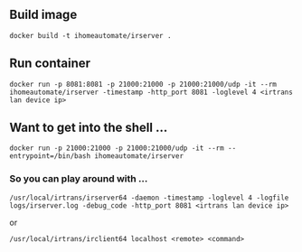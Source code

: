 ## Build image

```
docker build -t ihomeautomate/irserver .
```

## Run container

```
docker run -p 8081:8081 -p 21000:21000 -p 21000:21000/udp -it --rm ihomeautomate/irserver -timestamp -http_port 8081 -loglevel 4 <irtrans lan device ip>
```

## Want to get into the shell ...
```
docker run -p 21000:21000 -p 21000:21000/udp -it --rm --entrypoint=/bin/bash ihomeautomate/irserver
```

### So you can play around with ...

```
/usr/local/irtrans/irserver64 -daemon -timestamp -loglevel 4 -logfile logs/irserver.log -debug_code -http_port 8081 <irtrans lan device ip>
```

or 

```
/usr/local/irtrans/irclient64 localhost <remote> <command>
```